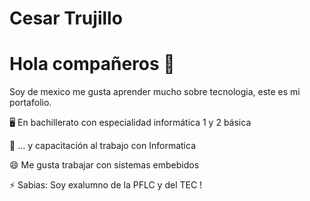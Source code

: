 # Cesar Trujillo

# Hola compañeros 👋

Soy de mexico me gusta aprender mucho sobre tecnologia, este es mi portafolio.

🖥 En bachillerato con especialidad informática 1 y 2 básica

📲 ... y capacitación al trabajo con Informatica

😄 Me gusta trabajar con sistemas embebidos

⚡ Sabias: Soy exalumno de la PFLC y del TEC !


